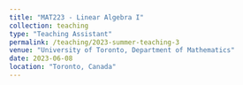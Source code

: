 ```yaml
---
title: "MAT223 - Linear Algebra I"
collection: teaching
type: "Teaching Assistant"
permalink: /teaching/2023-summer-teaching-3
venue: "University of Toronto, Department of Mathematics"
date: 2023-06-08
location: "Toronto, Canada"
---
```


